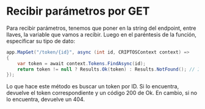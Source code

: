# Recibir parámetros por GET

Para recibir parámetros, tenemos que poner en la string del endpoint, entre llaves, la variable que vamos a recibir. Luego en el paréntesis de la función, especificar su tipo de dato:

```csharp
app.MapGet("/token/{id}", async (int id, CRIPTOSContext context) =>
{
    var token = await context.Tokens.FindAsync(id);
    return token != null ? Results.Ok(token) : Results.NotFound(); // IF TERNARIO: Si el token no es null, devolve Ok. Sino, devolve un NotFound
});
```

Lo que hace este método es buscar un token por ID. Si lo encuentra, devuelve el token correspondiente y un código 200 de Ok. En cambio, si no lo encuentra, devuelve un 404.